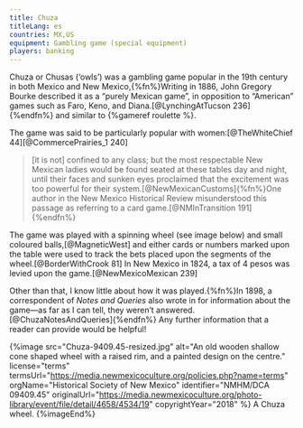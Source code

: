 ```yaml
---
title: Chuza
titleLang: es
countries: MX,US
equipment: Gambling game (special equipment)
players: banking
---
```


<p class='lead'>
<span lang="es" class="aka noun">Chuza</span> or <span lang="es" class="aka noun">Chusas</span> (‘owls’) was a gambling game popular in the 19th century in both Mexico and New Mexico,{%fn%}Writing in 1886, John Gregory Bourke described it as a “purely Mexican game”, in opposition to “American” games such as Faro, Keno, and Diana.[@LynchingAtTucson 236]{%endfn%} and similar to {%gameref roulette %}.
</p>

The game was said to be particularly popular with women:[@TheWhiteChief 44][@CommercePrairies_1 240]

> [it is not] confined to any class; but the most respectable New Mexican ladies would be found seated at these tables day and night, until their faces and sunken eyes proclaimed that the excitement was too powerful for their system.[@NewMexicanCustoms]{%fn%}One author in the New Mexico Historical Review misunderstood this passage as referring to a card game.[@NMInTransition 191]{%endfn%}

The game was played with a spinning wheel (see image below) and small coloured balls,[@MagneticWest] and either cards or numbers marked upon the table were used to track the bets placed upon the segments of the wheel.[@BorderWithCrook 81] In New Mexico in 1824, a tax of 4 pesos was levied upon the game.[@NewMexicoMexican 239]

Other than that, I know little about how it was played.{%fn%}In 1898, a correspondent of <cite>Notes and Queries</cite> also wrote in for information about the game—as far as I can tell, they weren’t answered.[@ChuzaNotesAndQueries]{%endfn%} Any further information that a reader can provide would be helpful!

{%image src="Chuza-9409.45-resized.jpg" alt="An old wooden shallow cone shaped wheel with a raised rim, and a painted design on the centre." 
license="terms"
termsUrl="https://media.newmexicoculture.org/policies.php?name=terms"
orgName="Historical Society of New Mexico"
identifier="NMHM/DCA 09409.45"
originalUrl="https://media.newmexicoculture.org/photo-library/event/file/detail/4658/4534/19"
copyrightYear="2018"
%}
A Chuza wheel.
{%imageEnd%}
